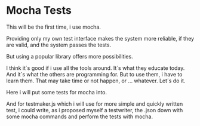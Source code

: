 Mocha Tests
===========

This will be the first time, i use mocha.

Providing only my own test interface makes the system more reliable, if 
they are valid, and the system passes the tests.

But using a popular library offers more possibilities.

I think it´s good if i use all the tools around. It´s what they educate today.
And it´s what the others are programming for. But to use them, i have to learn
them. That may take time or not happen, or ... whatever. Let´s do it.

Here i will put some tests for mocha into.

And for testmaker.js which i will use for more simple and quickly written test,
i could write, as i proposed myself a testwriter, the .json down with some mocha
commands and perform the tests with mocha.

